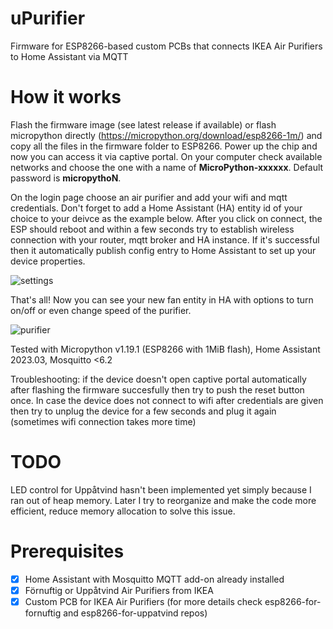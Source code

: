 # uPurifier
Firmware for ESP8266-based custom PCBs that connects IKEA Air Purifiers to Home Assistant via MQTT

# How it works

Flash the firmware image (see latest release if available) or flash micropython directly (https://micropython.org/download/esp8266-1m/) and copy all the files in the firmware folder to ESP8266. Power up the chip and now you can access it via captive portal. On your computer check available networks and choose the one with a name of **MicroPython-xxxxxx**. Default password is **micropythoN**.

On the login page choose an air purifier and add your wifi and mqtt credentials. Don't forget to add a Home Assistant (HA) entity id of your choice to your deivce as the example below. After you click on connect, the ESP should reboot and within a few seconds try to establish wireless connection with your router, mqtt broker and HA instance. If it's successful then it automatically publish config entry to Home Assistant to set up your device properties.

![settings](https://user-images.githubusercontent.com/44551566/223481337-2923b91a-d781-4323-ad16-ef498274ddf4.png)

That's all! Now you can see your new fan entity in HA with options to turn on/off or even change speed of the purifier.

![purifier](https://user-images.githubusercontent.com/44551566/227742622-75aa59dd-5e10-47a9-91a0-5de06286ad94.gif)

Tested with Micropython v1.19.1 (ESP8266 with 1MiB flash), Home Assistant 2023.03, Mosquitto <6.2

Troubleshooting: if the device doesn't open captive portal automatically after flashing the firmware succesfully then try to push the reset button once. In case the device does not connect to wifi after credentials are given then try to unplug the device for a few seconds and plug it again (sometimes wifi connection takes more time)

# TODO
LED control for Uppåtvind hasn't been implemented yet simply because I ran out of heap memory. Later I try to reorganize and make the code more efficient, reduce memory allocation to solve this issue.

# Prerequisites

- [x] Home Assistant with Mosquitto MQTT add-on already installed
- [x] Förnuftig or Uppåtvind Air Purifiers from IKEA
- [x] Custom PCB for IKEA Air Purifiers (for more details check esp8266-for-fornuftig and esp8266-for-uppatvind repos)
